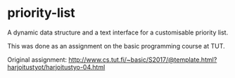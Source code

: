 # priority-list
A dynamic data structure and a text interface for a customisable priority list.

This was done as an assignment on the basic programming course at TUT.

Original assignment: http://www.cs.tut.fi/~basic/S2017/@template.html?harjoitustyot/harjoitustyo-04.html
